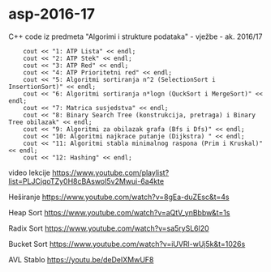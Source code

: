 # asp-2016-17
C++ code iz predmeta "Algorimi i strukture podataka" - vježbe - ak. 2016/17


		cout << "1: ATP Lista" << endl;
		cout << "2: ATP Stek" << endl;
		cout << "3: ATP Red" << endl;
		cout << "4: ATP Prioritetni red" << endl;
		cout << "5: Algoritmi sortiranja n^2 (SelectionSort i InsertionSort)" << endl;
		cout << "6: Algoritmi sortiranja n*logn (QuckSort i MergeSort)" << endl;
		cout << "7: Matrica susjedstva" << endl;
		cout << "8: Binary Search Tree (konstrukcija, pretraga) i Binary Tree obilazak" << endl;
		cout << "9: Algoritmi za obilazak grafa (Bfs i Dfs)" << endl;
		cout << "10: Algoritmi najkrace putanje (Dijkstra) " << endl;
		cout << "11: Algoritmi stabla minimalnog raspona (Prim i Kruskal)" << endl;
		cout << "12: Hashing" << endl;

video lekcije
https://www.youtube.com/playlist?list=PLJCjqoTZy0H8cBAswoI5v2Mwui-6a4kte

Heširanje
https://www.youtube.com/watch?v=8gEa-duZEsc&t=4s

Heap Sort
https://www.youtube.com/watch?v=aQtV_ynBbbw&t=1s 

Radix Sort
https://www.youtube.com/watch?v=sa5rySL6l20

Bucket Sort
https://www.youtube.com/watch?v=iUVRl-wUj5k&t=1026s 

AVL Stablo
https://youtu.be/deDeIXMwUF8
